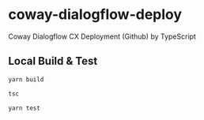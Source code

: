 # coway-dialogflow-deploy
Coway Dialogflow CX Deployment (Github) by TypeScript


## Local Build & Test

```bash
yarn build
```

```bash
tsc
```

```bash
yarn test
```